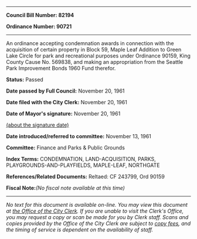 

********

**Council Bill Number: 82194**
   
**Ordinance Number: 90721**
********

 An ordinance accepting condemnation awards in connection with the acquisition of certain property in Block 59, Maple Leaf Addition to Green Lake Circle for park and recreational purposes under Ordinance 90159, King County Cause No. 569838, and making an appropriation from the Seattle Park Improvement Bonds 1960 Fund therefor.

**Status:** Passed
   
**Date passed by Full Council:** November 20, 1961
   
**Date filed with the City Clerk:** November 20, 1961
   
**Date of Mayor's signature:** November 20, 1961
   
[(about the signature date)](/~public/approvaldate.htm)
   
   
   
**Date introduced/referred to committee:** November 13, 1961
   
**Committee:** Finance and Parks & Public Grounds
   
   
**Index Terms:** CONDEMNATION, LAND-ACQUISITION, PARKS, PLAYGROUNDS-AND-PLAYFIELDS, MAPLE-LEAF, NORTHGATE

**References/Related Documents:** Reltaed: CF 243799, Ord 90159

**Fiscal Note:**_(No fiscal note available at this time)_
********

_No text for this document is available on-line. You may view this document at [the Office of the City Clerk](http://www.seattle.gov/leg/clerk/contactUs.htm). If you are unable to visit the Clerk's Office, you may request a copy or scan be made for you by Clerk staff. Scans and copies provided by the Office of the City Clerk are subject to [copy fees](http://clerk.seattle.gov/~public/clerkfees.htm), and the timing of service is dependent on the availability of staff._

